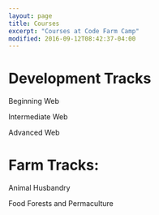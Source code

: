 ```yaml
---
layout: page
title: Courses
excerpt: "Courses at Code Farm Camp"
modified: 2016-09-12T08:42:37-04:00
---
```


Development Tracks
==================

Beginning Web

Intermediate Web

Advanced Web

Farm Tracks:
==================

Animal Husbandry

Food Forests and Permaculture



